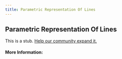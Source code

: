 ```yaml
---
title: Parametric Representation Of Lines
---
```


## Parametric Representation Of Lines

This is a stub. [Help our community expand it.](https://github.com/freeCodeCamp/guide-articles/tree/master/articles/Math/Vectors/Parametric-Representation-Of-Lines/index.md)

<!-- The article goes here, in GitHub-flavored Markdown. Feel free to add YouTube videos, images, and CodePen/JSBin embeds  -->

#### More Information:
<!-- Please add any articles you think might be helpful to read before writing the article -->


